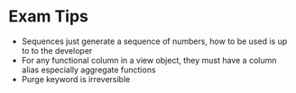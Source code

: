 # Exam Tips

- Sequences just generate a sequence of numbers, how to be used is up to to the developer
- For any functional column in a view object, they must have a column alias especially aggregate functions
- Purge keyword is irreversible
